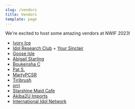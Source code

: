 ```yaml
---
slug: /vendors
title: Vendors
template: page
---
```

W﻿e're excited to host some amazing vendors at NWIF 2023!

* [Ivory Ice](https://linktr.ee/ivoryyice)
* [Idol Research Club](https://idolresearch.club/) + [Your Sinclair](https://yoursinclairart.etsy.com/)
* [Goose Isle](https://gooseisle.carrd.co/)
* [Abigail Starling](https://abigailstarling.com/store/)
* [Boukensha C](https://instagram.com/boukensha_c)
* [Pat S.](https://www.instagram.com/idolized.pat/)
* [MartyPCSR ](https://www.martypcsr.com)
* [Tiribrush](https://tiribrush.carrd.co/)
* [orri](https://0harv.carrd.co)
* [Starshine Maid Cafe ](https://www.starshinemaids.com/)
* [Akiba2U Imports](https://www.ebay.com/str/akiba2uelectronicsandanime)
* [International Idol Network](https://intlidol.net/)